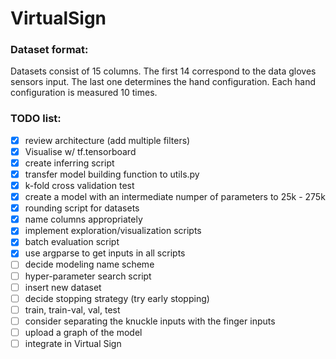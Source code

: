 # VirtualSign

### Dataset format:
Datasets consist of 15 columns. The first 14 correspond to the data gloves sensors input. The last one determines the hand configuration. Each hand configuration is measured 10 times.

### TODO list:
- [x] review architecture (add multiple filters)
- [x] Visualise w/ tf.tensorboard
- [x] create inferring script
- [x] transfer model building function to utils.py
- [x] k-fold cross validation test
- [x] create a model with an intermediate numper of parameters to 25k - 275k
- [x] rounding script for datasets
- [x] name columns appropriately
- [x] implement exploration/visualization scripts
- [x] batch evaluation script
- [x] use argparse to get inputs in all scripts
- [ ] decide modeling name scheme
- [ ] hyper-parameter search script
- [ ] insert new dataset
- [ ] decide stopping strategy (try early stopping)
- [ ] train, train-val, val, test
- [ ] consider separating the knuckle inputs with the finger inputs
- [ ] upload a graph of the model
- [ ] integrate in Virtual Sign
